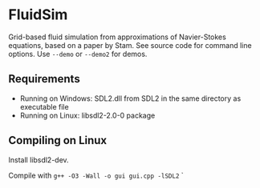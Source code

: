 FluidSim
========
Grid-based fluid simulation from approximations of Navier-Stokes equations, based on a paper by Stam. 
See source code for command line options. Use `--demo` or `--demo2` for demos. 

Requirements
------------
- Running on Windows: SDL2.dll from SDL2 in the same directory as executable file
- Running on Linux: libsdl2-2.0-0 package

Compiling on Linux
------------------
Install libsdl2-dev.

Compile with `g++ -O3 -Wall -o gui gui.cpp -lSDL2`
`
